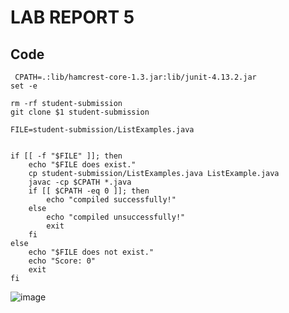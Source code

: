 # LAB REPORT 5 #
## Code ##
<pre><code> CPATH=.:lib/hamcrest-core-1.3.jar:lib/junit-4.13.2.jar
set -e

rm -rf student-submission
git clone $1 student-submission

FILE=student-submission/ListExamples.java


if [[ -f "$FILE" ]]; then 
    echo "$FILE does exist."
    cp student-submission/ListExamples.java ListExample.java
    javac -cp $CPATH *.java
    if [[ $CPATH -eq 0 ]]; then
        echo "compiled successfully!"
    else
        echo "compiled unsuccessfully!"
        exit
    fi
else
    echo "$FILE does not exist."
    echo "Score: 0"
    exit
fi</code></pre>

![image](https://user-images.githubusercontent.com/114626503/204302860-20296453-e37b-4849-8555-9b4868b13ef0.png)
